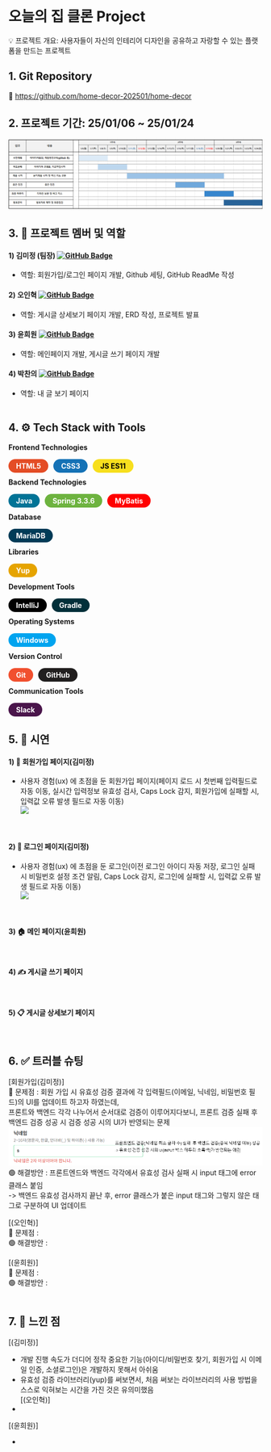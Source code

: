 
# 오늘의 집 클론 Project

💡 프로젝트 개요: 사용자들이 자신의 인테리어 디자인을 공유하고 자랑할 수 있는 플랫폼을 만드는 프로젝트

## 1. Git Repository
📁 https://github.com/home-decor-202501/home-decor

## 2. 프로젝트 기간: 25/01/06 ~ 25/01/24
![img.png](img.png)

## 3. 👥 프로젝트 멤버 및 역할
#### 1) 김미정 (팀장)  [![GitHub Badge](https://img.shields.io/badge/mjkim41-FF69B4?logo=github&logoColor=white&labelColor=FF69B4)](https://github.com/mjkim41)
- 역할: 회원가입/로그인 페이지 개발, Github 세팅, GitHub ReadMe 작성

#### 2) 오인혁 [![GitHub Badge](https://img.shields.io/badge/inhyeokoh-FF69B4?logo=github&logoColor=white&labelColor=FF69B4)](https://github.com/inhyeokoh)
- 역할: 게시글 상세보기 페이지 개발, ERD 작성, 프로젝트 발표

#### 3) 윤희원 [![GitHub Badge](https://img.shields.io/badge/hee123hee-FF69B4?logo=github&logoColor=white&labelColor=FF69B4)](https://github.com/hee123hee)
- 역할: 메인페이지 개발, 게시글 쓰기 페이지 개발

#### 4) 박찬의  [![GitHub Badge](https://img.shields.io/badge/parkchenui-FF69B4?logo=github&logoColor=white&labelColor=FF69B4)](https://github.com/parkchenui)
- 역할: 내 글 보기 페이지 
  <br><br>


## 4. ⚙️ Tech Stack with Tools
<div style="display: flex; flex-wrap: wrap; gap: 10px;">

  <!-- Frontend Technologies -->
  <div style="font-weight: bold; margin-bottom: 5px; width: 100%;">Frontend Technologies</div>
  <div style="background-color:#E44D26; color:white; padding: 5px 15px; border-radius: 20px; font-weight: bold;">HTML5</div>
  <div style="background-color:#1572B6; color:white; padding: 5px 15px; border-radius: 20px; font-weight: bold;">CSS3</div>
  <div style="background-color:#F7DF1E; color:black; padding: 5px 15px; border-radius: 20px; font-weight: bold;">JS ES11</div>

  <!-- Backend Technologies -->
  <div style="font-weight: bold; margin-bottom: 5px; width: 100%;">Backend Technologies</div>
  <div style="background-color:#007396; color:white; padding: 5px 15px; border-radius: 20px; font-weight: bold;">Java</div>
  <div style="background-color:#6DB33F; color:white; padding: 5px 15px; border-radius: 20px; font-weight: bold;">Spring 3.3.6</div>
  <div style="background-color:#FF0000; color:white; padding: 5px 15px; border-radius: 20px; font-weight: bold;">MyBatis</div>

  <!-- Database -->
  <div style="font-weight: bold; margin-bottom: 5px; width: 100%;">Database</div>
  <div style="background-color:#003B57; color:white; padding: 5px 15px; border-radius: 20px; font-weight: bold;">MariaDB</div>

  <!-- Libraries -->
  <div style="font-weight: bold; margin-bottom: 5px; width: 100%;">Libraries</div>
  <div style="background-color:#E6A400; color:white; padding: 5px 15px; border-radius: 20px; font-weight: bold;">Yup</div>

  <!-- Development Tools -->
  <div style="font-weight: bold; margin-bottom: 5px; width: 100%;">Development Tools</div>
  <div style="background-color:#000000; color:white; padding: 5px 15px; border-radius: 20px; font-weight: bold;">IntelliJ</div>
  <div style="background-color:#02303A; color:white; padding: 5px 15px; border-radius: 20px; font-weight: bold;">Gradle</div>

  <!-- Operating Systems -->
  <div style="font-weight: bold; margin-bottom: 5px; width: 100%;">Operating Systems</div>
  <div style="background-color:#00A4EF; color:white; padding: 5px 15px; border-radius: 20px; font-weight: bold;">Windows</div>
  <!-- Version Control -->
  <div style="font-weight: bold; margin-bottom: 5px; width: 100%;">Version Control</div>
  <div style="background-color:#F1502F; color:white; padding: 5px 15px; border-radius: 20px; font-weight: bold;">Git</div>
  <div style="background-color:#211F1F; color:white; padding: 5px 15px; border-radius: 20px; font-weight: bold;">GitHub</div>

  <!-- Communication Tools -->
  <div style="font-weight: bold; margin-bottom: 5px; width: 100%;">Communication Tools</div>
  <div style="background-color:#4A154B; color:white; padding: 5px 15px; border-radius: 20px; font-weight: bold;">Slack</div>

</div>



## 5. 📸 시연
####  1) 📝 회원가입 페이지(김미정)
- 사용자 경험(ux) 에 초점을 둔 회원가입 페이지(페이지 로드 시 첫번째 입력필드로
  자동 이동, 실시간 입력정보 유효성 검사, Caps Lock 감지, 회원가입에 실패할 시,
  입력값 오류 발생 필드로 자동 이동)<br>
![](https://velog.velcdn.com/images/kimmy25312/post/ddb0c4bb-f6c0-4aa1-a26d-70b138f8145b/image.gif) 
<br>

#### 2) 🔑️‍ 로그인 페이지(김미정)
- 사용자 경험(ux) 에 초점을 둔 로그인(이전 로그인 아이디 자동 저장, 로그인 실패 시
  비밀번호 설정 조건 알림, Caps Lock 감지, 로그인에 실패할 시,
  입력값 오류 발생 필드로 자동 이동)<br>
![](https://velog.velcdn.com/images/kimmy25312/post/be7e5137-a44e-4e9f-8b9d-7b8a79bc256d/image.gif)
<br>

#### 3) 🏠 메인 페이지(윤희원)

<br>

#### 4) ✍️ 게시글 쓰기 페이지

<br>

#### 5) 📋 게시글 상세보기 페이지
<br>

## 6. ✅ 트러블 슈팅
[회원가입(김미정)]<br>
🔴 문제점 : 회원 가입 시 유효성 검증 결과에 각 입력필드(이메일, 닉네임, 비밀번호 필드)의 UI를 업데이트 하고자 하였는데, <br>
               프론트와 백엔드 각각 나누어서 순서대로 검증이 이루어지다보니, 프론트 검증 실패 후 백엔드 검증 성공 시 검증 성공 시의 UI가 반영되는 문제
<br>
![img_1.png](img_1.png) <br>
🟢 해결방안 : 프론트엔드와 백엔드 각각에서 유효성 검사 실패 시 input 태그에 error 클래스 붙임<br>
-> 백엔드 유효성 검사까지 끝난 후, error 클래스가 붙은 input 태그와 그렇지 않은 태그로 구분하여 UI 업데이트

[(오인혁)]<br>
🔴 문제점 : <br>
🟢 해결방안 :

[(윤희원)]<br>
🔴 문제점 : <br>
🟢 해결방안 : 
  <br><br>


## 7. 🧠️ 느낀 점
[(김미정)]<br>
- 개발 진행 속도가 더디어 정작 중요한 기능(아이디/비밀번호 찾기, 회원가입 시 이메일 인증, 소셜로그인)은 개발하지 못해서 아쉬움 <br>
- 유효성 검증 라이브러리(yup)를 써보면서, 처음 써보는 라이브러리의 사용 방법을 스스로 익혀보는 시간을 가진 것은 유의미했음 <br>
[(오인혁)]<br>
-  <br>
[(윤희원)]<br>
- <br>
